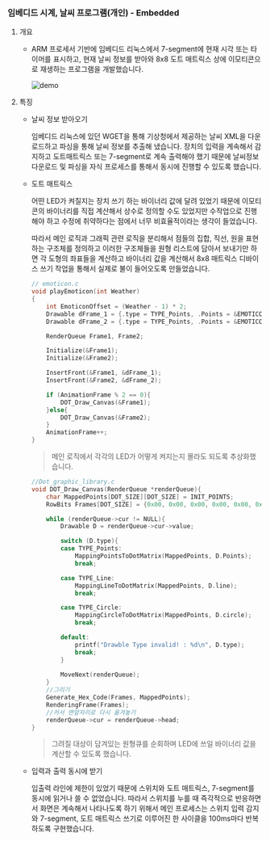 ### 임베디드 시계, 날씨 프로그램(개인) - Embedded

1. 개요

   - ARM 프로세서 기반에 임베디드 리눅스에서 7-segment에 현재 시각 또는 타이머를 표시하고, 현재 날씨 정보를 받아와 8x8 도트 매트릭스 상에 이모티콘으로 재생하는 프로그램을 개발했습니다. 

     ![demo](https://user-images.githubusercontent.com/23726218/118643217-394c6a80-b817-11eb-9ae3-a52bfb01e81b.png)

2. 특징

   - 날씨 정보 받아오기

     임베디드 리눅스에 있던 WGET을 통해 기상청에서 제공하는 날씨 XML을 다운로드하고 파싱을 통해 날씨 정보를 추출해 냈습니다. 장치의 입력을 계속해서 감지하고 도트매트릭스 또는 7-segment로 계속 출력해야 했기 때문에 날씨정보 다운로드 및 파싱을 자식 프로세스를 통해서 동시에 진행할 수 있도록 했습니다.

   - 도트 매트릭스

     어떤 LED가 켜질지는 장치 쓰기 하는 바이너리 값에 달려 있었기 때문에 이모티콘의 바이너리를 직접 계산해서 상수로 정의할 수도 있었지만 수작업으로 진행해야 하고 수정에 취약하다는 점에서 너무 비효율적이라는 생각이 들었습니다. 

     따라서 메인 로직과 그래픽 관련 로직을 분리해서 점들의 집합, 직선, 원을 표현하는 구조체를 정의하고 이러한 구조체들을 원형 리스트에 담아서 보내기만 하면 각 도형의 좌표들을 계산하고 바이너리 값을 계산해서 8x8 매트릭스 디바이스 쓰기 작업을 통해서 실제로 불이 들어오도록 만들었습니다.

     ```c
     // emoticon.c
     void playEmoticon(int Weather)
     {
         int EmoticonOffset = (Weather - 1) * 2;
         Drawable dFrame_1 = {.type = TYPE_Points, .Points = &EMOTICONS[EmoticonOffset]};
         Drawable dFrame_2 = {.type = TYPE_Points, .Points = &EMOTICONS[EmoticonOffset + 1]};
     
         RenderQueue Frame1, Frame2;
     
         Initialize(&Frame1);
         Initialize(&Frame2);
     
         InsertFront(&Frame1, &dFrame_1);
         InsertFront(&Frame2, &dFrame_2);
     
         if (AnimationFrame % 2 == 0){
             DOT_Draw_Canvas(&Frame1);
         }else{
             DOT_Draw_Canvas(&Frame2);
         }
         AnimationFrame++;
     }
     ```

     > 메인 로직에서 각각의 LED가 어떻게 켜지는지 몰라도 되도록 추상화했습니다.

     ```c
     //Dot_graphic_library.c
     void DOT_Draw_Canvas(RenderQueue *renderQueue){
         char MappedPoints[DOT_SIZE][DOT_SIZE] = INIT_POINTS;
         RowBits Frames[DOT_SIZE] = {0x00, 0x00, 0x00, 0x00, 0x00, 0x00, 0x00, 0x00};
     
         while (renderQueue->cur != NULL){
             Drawable D = renderQueue->cur->value;
     
             switch (D.type){
             case TYPE_Points:
                 MappingPointsToDotMatrix(MappedPoints, D.Points);
                 break;
     
             case TYPE_Line:
                 MappingLineToDotMatrix(MappedPoints, D.line);
                 break;
     
             case TYPE_Circle:
                 MappingCircleToDotMatrix(MappedPoints, D.circle);    
                 break;
     
             default:
                 printf("Drawble Type invalid! : %d\n", D.type);
                 break;
             }
             
             MoveNext(renderQueue);
         }
         //그리기
         Generate_Hex_Code(Frames, MappedPoints);
         RenderingFrame(Frames);
         //커서 맨앞자리로 다시 옮겨놓기
         renderQueue->cur = renderQueue->head;
     }
     ```

     > 그려질 대상이 담겨있는 원형큐를 순회하며 LED에 쓰일 바이너리 값을 계산할 수 있도록 했습니다.

   - 입력과 출력 동시에 받기

     입출력 라인에 제한이 있었기 때문에 스위치와 도트 매트릭스, 7-segment를 동시에 읽거나 쓸 수 없었습니다. 따라서 스위치를 누를 때 즉각적으로 반응하면서 화면은 계속해서 나타나도록 하기 위해서 메인 프로세스는 스위치 입력 감지와 7-segment, 도트 매트릭스 쓰기로 이루어진 한 사이클을 100ms마다 반복하도록 구현했습니다.
